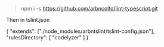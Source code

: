 
> npm i -s https://github.com/arbncoltd/lint-typescript.git

Then in tslint.json

{
  "extends": ["./node_modules/arbntslint/tslint-config.json"],
  "rulesDirectory": [
    "codelyzer"
  ]
}
